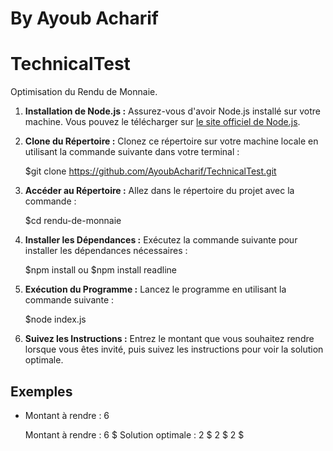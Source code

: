 # By Ayoub Acharif
# TechnicalTest
Optimisation du Rendu de Monnaie.





1. **Installation de Node.js :** Assurez-vous d'avoir Node.js installé sur votre machine. Vous pouvez le télécharger sur [le site officiel de Node.js](https://nodejs.org/).

2. **Clone du Répertoire :** Clonez ce répertoire sur votre machine locale en utilisant la commande suivante dans votre terminal :

    
    $git clone https://github.com/AyoubAcharif/TechnicalTest.git
    

3. **Accéder au Répertoire :** Allez dans le répertoire du projet avec la commande :

    
    $cd rendu-de-monnaie
   

4. **Installer les Dépendances :** Exécutez la commande suivante pour installer les dépendances nécessaires :

    $npm install
   ou
    $npm install readline
    

6. **Exécution du Programme :** Lancez le programme en utilisant la commande suivante :

    
   $node index.js
    

7. **Suivez les Instructions :** Entrez le montant que vous souhaitez rendre lorsque vous êtes invité, puis suivez les instructions pour voir la solution optimale.

## Exemples

- Montant à rendre : 6
  
    Montant à rendre : 6 $
    Solution optimale :
     2 $
     2 $
     2 $

